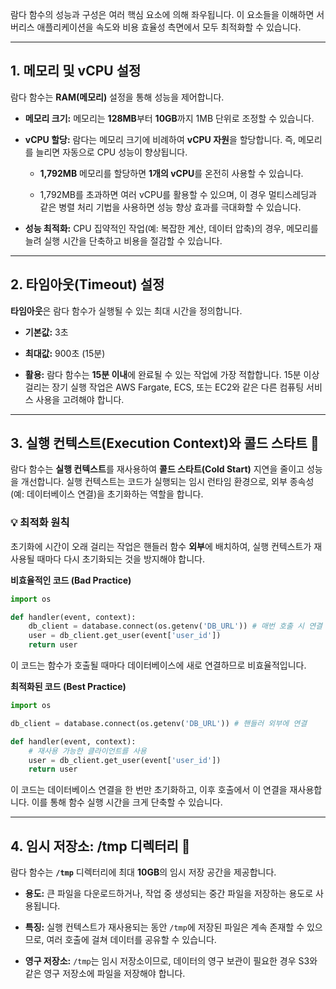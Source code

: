 

람다 함수의 성능과 구성은 여러 핵심 요소에 의해 좌우됩니다. 이 요소들을 이해하면 서버리스 애플리케이션을 속도와 비용 효율성 측면에서 모두 최적화할 수 있습니다.

---

## 1. 메모리 및 vCPU 설정

람다 함수는 **RAM(메모리)** 설정을 통해 성능을 제어합니다.

- **메모리 크기:** 메모리는 **128MB**부터 **10GB**까지 1MB 단위로 조정할 수 있습니다.
    
- **vCPU 할당:** 람다는 메모리 크기에 비례하여 **vCPU 자원**을 할당합니다. 즉, 메모리를 늘리면 자동으로 CPU 성능이 향상됩니다.
    
    - **1,792MB** 메모리를 할당하면 **1개의 vCPU**를 온전히 사용할 수 있습니다.
        
    - 1,792MB를 초과하면 여러 vCPU를 활용할 수 있으며, 이 경우 멀티스레딩과 같은 병렬 처리 기법을 사용하면 성능 향상 효과를 극대화할 수 있습니다.
        
- **성능 최적화:** CPU 집약적인 작업(예: 복잡한 계산, 데이터 압축)의 경우, 메모리를 늘려 실행 시간을 단축하고 비용을 절감할 수 있습니다.

---

## 2. 타임아웃(Timeout) 설정

**타임아웃**은 람다 함수가 실행될 수 있는 최대 시간을 정의합니다.

- **기본값:** 3초
    
- **최대값:** 900초 (15분)
    
- **활용:** 람다 함수는 **15분 이내**에 완료될 수 있는 작업에 가장 적합합니다. 15분 이상 걸리는 장기 실행 작업은 AWS Fargate, ECS, 또는 EC2와 같은 다른 컴퓨팅 서비스 사용을 고려해야 합니다.

---

## 3. 실행 컨텍스트(Execution Context)와 콜드 스타트 🧊

람다 함수는 **실행 컨텍스트**를 재사용하여 **콜드 스타트(Cold Start)** 지연을 줄이고 성능을 개선합니다. 실행 컨텍스트는 코드가 실행되는 임시 런타임 환경으로, 외부 종속성(예: 데이터베이스 연결)을 초기화하는 역할을 합니다.

### 💡 최적화 원칙

초기화에 시간이 오래 걸리는 작업은 핸들러 함수 **외부**에 배치하여, 실행 컨텍스트가 재사용될 때마다 다시 초기화되는 것을 방지해야 합니다.

**비효율적인 코드 (Bad Practice)**

```Python
import os

def handler(event, context):
    db_client = database.connect(os.getenv('DB_URL')) # 매번 호출 시 연결
    user = db_client.get_user(event['user_id'])
    return user
```

이 코드는 함수가 호출될 때마다 데이터베이스에 새로 연결하므로 비효율적입니다.

**최적화된 코드 (Best Practice)**

```Python
import os

db_client = database.connect(os.getenv('DB_URL')) # 핸들러 외부에 연결

def handler(event, context):
    # 재사용 가능한 클라이언트를 사용
    user = db_client.get_user(event['user_id']) 
    return user
```

이 코드는 데이터베이스 연결을 한 번만 초기화하고, 이후 호출에서 이 연결을 재사용합니다. 이를 통해 함수 실행 시간을 크게 단축할 수 있습니다.

---

## 4. 임시 저장소: /tmp 디렉터리 💾

람다 함수는 **`/tmp`** 디렉터리에 최대 **10GB**의 임시 저장 공간을 제공합니다.

- **용도:** 큰 파일을 다운로드하거나, 작업 중 생성되는 중간 파일을 저장하는 용도로 사용됩니다.
    
- **특징:** 실행 컨텍스트가 재사용되는 동안 `/tmp`에 저장된 파일은 계속 존재할 수 있으므로, 여러 호출에 걸쳐 데이터를 공유할 수 있습니다.
    
- **영구 저장소:** `/tmp`는 임시 저장소이므로, 데이터의 영구 보관이 필요한 경우 S3와 같은 영구 저장소에 파일을 저장해야 합니다.